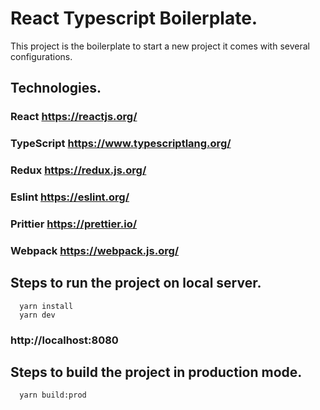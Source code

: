 # React Typescript Boilerplate.

This project is the boilerplate to start a new project it comes with several configurations.
  ## Technologies.
   ### React https://reactjs.org/
   ### TypeScript https://www.typescriptlang.org/
   ### Redux https://redux.js.org/
   ### Eslint https://eslint.org/
   ### Prittier https://prettier.io/
   ### Webpack https://webpack.js.org/

  ## Steps to run the project on local server.
      yarn install
      yarn dev
   ### http://localhost:8080

  ## Steps to build the project in production mode.
      yarn build:prod

